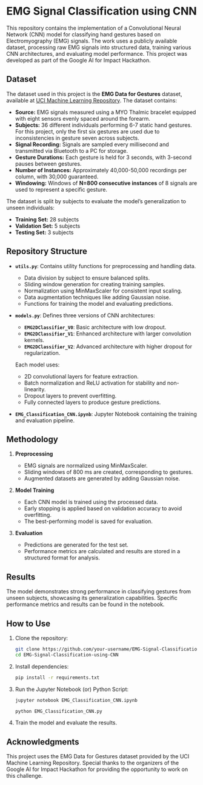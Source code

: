 # EMG Signal Classification using CNN

This repository contains the implementation of a Convolutional Neural Network (CNN) model for classifying hand gestures based on Electromyography (EMG) signals. The work uses a publicly available dataset, processing raw EMG signals into structured data, training various CNN architectures, and evaluating model performance. This project was developed as part of the Google AI for Impact Hackathon.

## Dataset

The dataset used in this project is the **EMG Data for Gestures** dataset, available at [UCI Machine Learning Repository](https://archive.ics.uci.edu/dataset/481/emg+data+for+gestures). The dataset contains:

- **Source:** EMG signals measured using a MYO Thalmic bracelet equipped with eight sensors evenly spaced around the forearm.
- **Subjects:** 36 different individuals performing 6-7 static hand gestures. For this project, only the first six gestures are used due to inconsistencies in gesture seven across subjects.
- **Signal Recording:** Signals are sampled every millisecond and transmitted via Bluetooth to a PC for storage.
- **Gesture Durations:** Each gesture is held for 3 seconds, with 3-second pauses between gestures.
- **Number of Instances:** Approximately 40,000-50,000 recordings per column, with 30,000 guaranteed.
- **Windowing:** Windows of **N=800 consecutive instances** of 8 signals are used to represent a specific gesture.

The dataset is split by subjects to evaluate the model’s generalization to unseen individuals:

- **Training Set:** 28 subjects
- **Validation Set:** 5 subjects
- **Testing Set:** 3 subjects

## Repository Structure

- **`utils.py`**: Contains utility functions for preprocessing and handling data.

  - Data division by subject to ensure balanced splits.
  - Sliding window generation for creating training samples.
  - Normalization using MinMaxScaler for consistent input scaling.
  - Data augmentation techniques like adding Gaussian noise.
  - Functions for training the model and evaluating predictions.

- **`models.py`**: Defines three versions of CNN architectures:

  - **`EMG2DClassifier_V0`**: Basic architecture with low dropout.
  - **`EMG2DClassifier_V1`**: Enhanced architecture with larger convolution kernels.
  - **`EMG2DClassifier_V2`**: Advanced architecture with higher dropout for regularization.

  Each model uses:

  - 2D convolutional layers for feature extraction.
  - Batch normalization and ReLU activation for stability and non-linearity.
  - Dropout layers to prevent overfitting.
  - Fully connected layers to produce gesture predictions.

- **`EMG_Classification_CNN.ipynb`**: Jupyter Notebook containing the training and evaluation pipeline.

## Methodology

1. **Preprocessing**

   - EMG signals are normalized using MinMaxScaler.
   - Sliding windows of 800 ms are created, corresponding to gestures.
   - Augmented datasets are generated by adding Gaussian noise.

2. **Model Training**

   - Each CNN model is trained using the processed data.
   - Early stopping is applied based on validation accuracy to avoid overfitting.
   - The best-performing model is saved for evaluation.

3. **Evaluation**
   - Predictions are generated for the test set.
   - Performance metrics are calculated and results are stored in a structured format for analysis.

## Results

The model demonstrates strong performance in classifying gestures from unseen subjects, showcasing its generalization capabilities. Specific performance metrics and results can be found in the notebook.

## How to Use

1. Clone the repository:

   ```bash
   git clone https://github.com/your-username/EMG-Signal-Classification-using-CNN.git
   cd EMG-Signal-Classification-using-CNN
   ```

2. Install dependencies:

   ```bash
   pip install -r requirements.txt
   ```

3. Run the Jupyter Notebook (or) Python Script:

   ```bash
   jupyter notebook EMG_Classification_CNN.ipynb
   ```

   ```bash
   python EMG_Classification_CNN.py
   ```

4. Train the model and evaluate the results.

## Acknowledgments

This project uses the EMG Data for Gestures dataset provided by the UCI Machine Learning Repository. Special thanks to the organizers of the Google AI for Impact Hackathon for providing the opportunity to work on this challenge.

